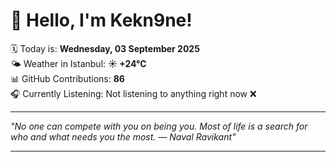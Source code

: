 # 👋 Hello, I'm Kekn9ne!

🗓️ Today is: **Wednesday, 03 September 2025**  
🌤️ Weather in Istanbul: **☀️   +24°C**  
📊 GitHub Contributions: **86**  
🎧 Currently Listening: Not listening to anything right now ❌

---

_"No one can compete with you on being you. Most of life is a search for who and what needs you the most. — *Naval Ravikant*"_

---
